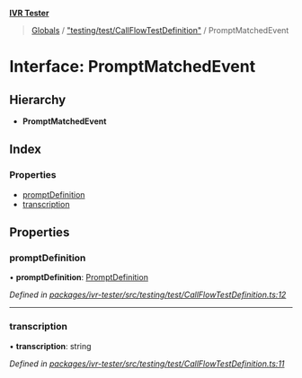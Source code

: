 **[IVR Tester](../README.md)**

> [Globals](../README.md) / ["testing/test/CallFlowTestDefinition"](../modules/_testing_test_callflowtestdefinition_.md) / PromptMatchedEvent

# Interface: PromptMatchedEvent

## Hierarchy

* **PromptMatchedEvent**

## Index

### Properties

* [promptDefinition](_testing_test_callflowtestdefinition_.promptmatchedevent.md#promptdefinition)
* [transcription](_testing_test_callflowtestdefinition_.promptmatchedevent.md#transcription)

## Properties

### promptDefinition

•  **promptDefinition**: [PromptDefinition](_testing_test_conditions_promptdefinition_.promptdefinition.md)

*Defined in [packages/ivr-tester/src/testing/test/CallFlowTestDefinition.ts:12](https://github.com/SketchingDev/ivr-tester/blob/e4629d5/packages/ivr-tester/src/testing/test/CallFlowTestDefinition.ts#L12)*

___

### transcription

•  **transcription**: string

*Defined in [packages/ivr-tester/src/testing/test/CallFlowTestDefinition.ts:11](https://github.com/SketchingDev/ivr-tester/blob/e4629d5/packages/ivr-tester/src/testing/test/CallFlowTestDefinition.ts#L11)*
